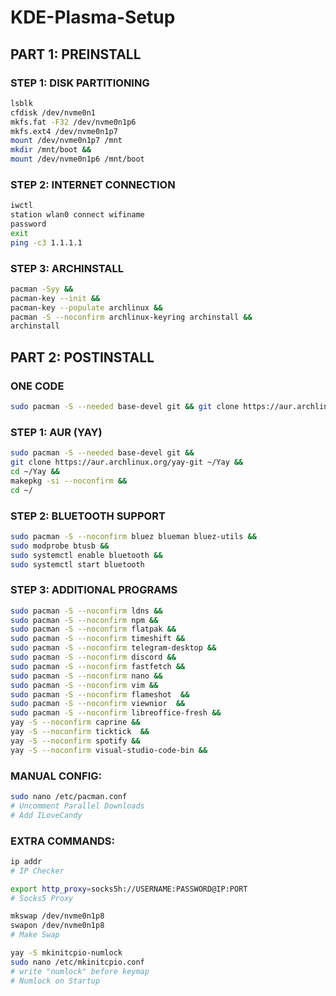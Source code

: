 # KDE-Plasma-Setup
## PART 1: PREINSTALL
### STEP 1: DISK PARTITIONING
```sh
lsblk
cfdisk /dev/nvme0n1
mkfs.fat -F32 /dev/nvme0n1p6
mkfs.ext4 /dev/nvme0n1p7
mount /dev/nvme0n1p7 /mnt
mkdir /mnt/boot &&
mount /dev/nvme0n1p6 /mnt/boot
```
### STEP 2: INTERNET CONNECTION
```sh
iwctl
station wlan0 connect wifiname
password
exit
ping -c3 1.1.1.1
```
### STEP 3: ARCHINSTALL
```sh
pacman -Syy &&
pacman-key --init &&
pacman-key --populate archlinux &&
pacman -S --noconfirm archlinux-keyring archinstall &&
archinstall
```
## PART 2: POSTINSTALL
### ONE CODE
```sh
sudo pacman -S --needed base-devel git && git clone https://aur.archlinux.org/yay-git ~/Yay && cd ~/Yay && makepkg -si --noconfirm && cd ~/ && sudo pacman -S --noconfirm bluez blueman bluez-utils && sudo modprobe btusb && sudo systemctl enable bluetooth && sudo systemctl start bluetooth && 
```
### STEP 1: AUR (YAY)
```sh
sudo pacman -S --needed base-devel git &&
git clone https://aur.archlinux.org/yay-git ~/Yay &&
cd ~/Yay &&
makepkg -si --noconfirm &&
cd ~/
```
### STEP 2: BLUETOOTH SUPPORT
```sh
sudo pacman -S --noconfirm bluez blueman bluez-utils &&
sudo modprobe btusb &&
sudo systemctl enable bluetooth &&
sudo systemctl start bluetooth
```
### STEP 3: ADDITIONAL PROGRAMS
```sh
sudo pacman -S --noconfirm ldns &&
sudo pacman -S --noconfirm npm &&
sudo pacman -S --noconfirm flatpak &&
sudo pacman -S --noconfirm timeshift && 
sudo pacman -S --noconfirm telegram-desktop && 
sudo pacman -S --noconfirm discord && 
sudo pacman -S --noconfirm fastfetch && 
sudo pacman -S --noconfirm nano && 
sudo pacman -S --noconfirm vim && 
sudo pacman -S --noconfirm flameshot  && 
sudo pacman -S --noconfirm viewnior  && 
sudo pacman -S --noconfirm libreoffice-fresh &&
yay -S --noconfirm caprine &&
yay -S --noconfirm ticktick  &&
yay -S --noconfirm spotify &&
yay -S --noconfirm visual-studio-code-bin &&
```
### MANUAL CONFIG:
```sh
sudo nano /etc/pacman.conf
# Uncomment Parallel Downloads
# Add ILoveCandy


```

### EXTRA COMMANDS:
```sh
ip addr
# IP Checker
```
```sh
export http_proxy=socks5h://USERNAME:PASSWORD@IP:PORT
# Socks5 Proxy
```
```sh
mkswap /dev/nvme0n1p8
swapon /dev/nvme0n1p8
# Make Swap
```
```sh
yay -S mkinitcpio-numlock
sudo nano /etc/mkinitcpio.conf
# write "numlock" before keymap
# Numlock on Startup
```
